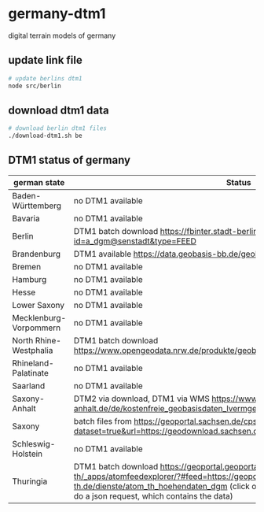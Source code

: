 # germany-dtm1
digital terrain models of germany


## update link file
```bash
# update berlins dtm1
node src/berlin
```

## download dtm1 data
```bash
# download berlin dtm1 files
./download-dtm1.sh be
```

## DTM1 status of germany
german state | Status
------------ | -------------
Baden-Württemberg | no DTM1 available
Bavaria | no DTM1 available
Berlin | DTM1 batch download https://fbinter.stadt-berlin.de/fb/berlin/service_intern.jsp?id=a_dgm@senstadt&type=FEED
Brandenburg | DTM1 available https://data.geobasis-bb.de/geobasis/daten/dgm/xyz/
Bremen | no DTM1 available
Hamburg | no DTM1 available
Hesse | no DTM1 available
Lower Saxony | no DTM1 available
Mecklenburg-Vorpommern | no DTM1 available
North Rhine-Westphalia | DTM1 batch download https://www.opengeodata.nrw.de/produkte/geobasis/hm/dgm1_xyz/dgm1_xyz/
Rhineland-Palatinate | no DTM1 available
Saarland | no DTM1 available
Saxony-Anhalt | DTM2 via download, DTM1 via WMS https://www.lvermgeo.sachsen-anhalt.de/de/kostenfreie_geobasisdaten_lvermgeo.html#dgm
Saxony | batch files from https://geoportal.sachsen.de/cps/feed-viewer.html?dataset=true&url=https://geodownload.sachsen.de/inspire/el_atom/Dataset_el_dgm1.xml
Schleswig-Holstein | no DTM1 available
Thuringia | DTM1 batch download https://geoportal.geoportal-th.de/gaialight-th/_apps/atomfeedexplorer/?#feed=https://geoportal.geoportal-th.de/dienste/atom_th_hoehendaten_dgm (click on 'Liste der Einzeldateien öffnen', will do a json request, which contains the data)
